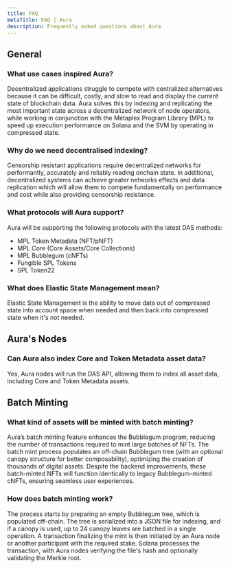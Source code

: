 ```yaml
---
title: FAQ
metaTitle: FAQ | Aura
description: Frequently asked questions about Aura
---
```


## General

### What use cases inspired Aura?

Decentralized applications struggle to compete with centralized alternatives because it can be difficult, costly, and slow to read and display the current state of blockchain data. Aura solves this by indexing and replicating the most important state across a decentralized network of node operators, while working in conjunction with the Metaplex Program Library (MPL) to speed up execution performance on Solana and the SVM by operating in compressed state.

### Why do we need decentralised indexing?

Censorship resistant applications require decentralized networks for performantly, accurately and reliably reading onchain state. In additional, decentralized systems can achieve greater networks effects and data replication which will allow them to compete fundamentally on performance and cost while also providing censorship resistance. 


### What protocols will Aura support?

Aura will be supporting the following protocols with the latest DAS methods:

- MPL Token Metadata (NFT/pNFT)
- MPL Core (Core Assets/Core Collections)
- MPL Bubblegum (cNFTs)
- Fungible SPL Tokens
- SPL Token22

### What does Elastic State Management mean?

Elastic State Management is the ability to move data out of compressed state into account space when needed and then back into compressed state when it's not needed.

## Aura's Nodes

### Can Aura also index Core and Token Metadata asset data?

Yes, Aura nodes will run the DAS API, allowing them to index all asset data, including Core and Token Metadata assets.

## Batch Minting

### What kind of assets will be minted with batch minting?

Aura’s batch minting feature enhances the Bubblegum program, reducing the number of transactions required to mint large batches of NFTs. The batch mint process populates an off-chain Bubblegum tree (with an optional canopy structure for better composability), optimizing the creation of thousands of digital assets. Despite the backend improvements, these batch-minted NFTs will function identically to legacy Bubblegum-minted cNFTs, ensuring seamless user experiences.

### How does batch minting work?

The process starts by preparing an empty Bubblegum tree, which is populated off-chain. The tree is serialized into a JSON file for indexing, and if a canopy is used, up to 24 canopy leaves are batched in a single operation. A transaction finalizing the mint is then initiated by an Aura node or another participant with the required stake. Solana processes the transaction, with Aura nodes verifying the file's hash and optionally validating the Merkle root.
